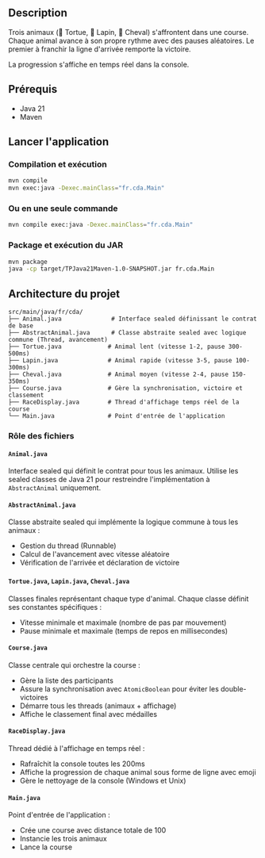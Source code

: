 ## Description

Trois animaux (🐢 Tortue, 🐇 Lapin, 🐎 Cheval) s'affrontent dans une course.
Chaque animal avance à son propre rythme avec des pauses aléatoires.
Le premier à franchir la ligne d'arrivée remporte la victoire.

La progression s'affiche en temps réel dans la console.

## Prérequis

- Java 21
- Maven

## Lancer l'application

### Compilation et exécution

```bash
mvn compile
mvn exec:java -Dexec.mainClass="fr.cda.Main"
```

### Ou en une seule commande

```bash
mvn compile exec:java -Dexec.mainClass="fr.cda.Main"
```

### Package et exécution du JAR

```bash
mvn package
java -cp target/TPJava21Maven-1.0-SNAPSHOT.jar fr.cda.Main
```

## Architecture du projet

```
src/main/java/fr/cda/
├── Animal.java              # Interface sealed définissant le contrat de base
├── AbstractAnimal.java      # Classe abstraite sealed avec logique commune (Thread, avancement)
├── Tortue.java             # Animal lent (vitesse 1-2, pause 300-500ms)
├── Lapin.java              # Animal rapide (vitesse 3-5, pause 100-300ms)
├── Cheval.java             # Animal moyen (vitesse 2-4, pause 150-350ms)
├── Course.java             # Gère la synchronisation, victoire et classement
├── RaceDisplay.java        # Thread d'affichage temps réel de la course
└── Main.java               # Point d'entrée de l'application
```

### Rôle des fichiers

#### `Animal.java`
Interface sealed qui définit le contrat pour tous les animaux. Utilise les sealed classes de Java 21 pour restreindre l'implémentation à `AbstractAnimal` uniquement.

#### `AbstractAnimal.java`
Classe abstraite sealed qui implémente la logique commune à tous les animaux :
- Gestion du thread (Runnable)
- Calcul de l'avancement avec vitesse aléatoire
- Vérification de l'arrivée et déclaration de victoire

#### `Tortue.java`, `Lapin.java`, `Cheval.java`
Classes finales représentant chaque type d'animal. Chaque classe définit ses constantes spécifiques :
- Vitesse minimale et maximale (nombre de pas par mouvement)
- Pause minimale et maximale (temps de repos en millisecondes)

#### `Course.java`
Classe centrale qui orchestre la course :
- Gère la liste des participants
- Assure la synchronisation avec `AtomicBoolean` pour éviter les double-victoires
- Démarre tous les threads (animaux + affichage)
- Affiche le classement final avec médailles

#### `RaceDisplay.java`
Thread dédié à l'affichage en temps réel :
- Rafraîchit la console toutes les 200ms
- Affiche la progression de chaque animal sous forme de ligne avec emoji
- Gère le nettoyage de la console (Windows et Unix)

#### `Main.java`
Point d'entrée de l'application :
- Crée une course avec distance totale de 100
- Instancie les trois animaux
- Lance la course
